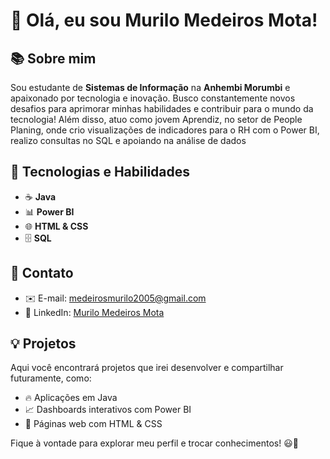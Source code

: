 # 👋 Olá, eu sou Murilo Medeiros Mota!

## 📚 Sobre mim
Sou estudante de **Sistemas de Informação** na **Anhembi Morumbi** e apaixonado por tecnologia e inovação. Busco constantemente novos desafios para aprimorar minhas habilidades e contribuir para o mundo da tecnologia! Além disso, atuo como jovem Aprendiz, no setor de People Planing, onde crio visualizações de indicadores para o RH com o Power BI, realizo consultas no SQL e apoiando na análise de dados 

## 🚀 Tecnologias e Habilidades 
- ☕ **Java**
- 📊 **Power BI**
- 🌐 **HTML & CSS**
- 🗄️ **SQL**

## 📩 Contato
- ✉️ E-mail: [medeirosmurilo2005@gmail.com](mailto:medeirosmurilo2005@gmail.com)
- 🔗 LinkedIn: [Murilo Medeiros Mota](https://www.linkedin.com/in/murilo-medeiros-mota)

## 💡 Projetos
Aqui você encontrará projetos que irei desenvolver e compartilhar futuramente, como:
- 🔥 Aplicações em Java
- 📈 Dashboards interativos com Power BI
- 🎨 Páginas web com HTML & CSS

Fique à vontade para explorar meu perfil e trocar conhecimentos! 😃🚀

